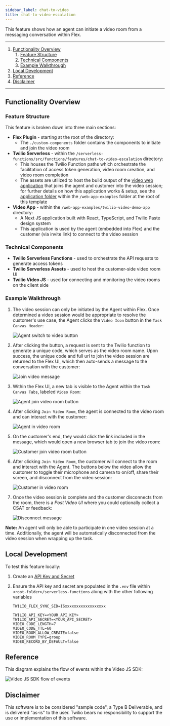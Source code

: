```yaml
---
sidebar_label: chat-to-video
title: chat-to-video-escalation
---
```


This feature shows how an agent can initiate a video room from a messaging conversation within Flex.

---

1. [Functionality Overview](#functionality-overview)
   1. [Feature Structure](#feature-structure)
   1. [Technical Components](#technical-components)
   1. [Example Walkthrough](#example-walkthrough)
1. [Local Development](#local-development)
1. [Reference](#reference)
1. [Disclaimer](#disclaimer)

---

## Functionality Overview

### Feature Structure

This feature is broken down into three main sections:

- **Flex Plugin** - starting at the root of the directory:
  - The `./custom-components` folder contains the components to initiate and join the video room
- **Twilio Serverless** - within the `/serverless-functions/src/functions/features/chat-to-video-escalation` directory:
  - This houses the Twilio Function paths which orchestrate the facilitation of access token generation, video room creation, and video room completion
  - The assets are utilized to host the build output of the [video web application](https://github.com/twilio-professional-services/flex-project-template/tree/main/web-app-examples/twilio-video-demo-app) that joins the agent and customer into the video session; for further details on how this application works & setup, see the [application folder](https://github.com/twilio-professional-services/flex-project-template/tree/main/web-app-examples/twilio-video-demo-app) within the `/web-app-examples` folder at the root of this template
- **Video App** - within the `/web-app-examples/twilio-video-demo-app` directory:
  - A Next JS application built with React, TypeScript, and Twilio Paste design system
  - This application is used by the agent (embedded into Flex) and the customer (via invite link) to connect to the video session

### Technical Components

- **Twilio Serverless Functions** - used to orchestrate the API requests to generate access tokens
- **Twilio Serverless Assets** - used to host the customer-side video room UI
- **Twilio Video JS** - used for connecting and monitoring the video rooms on the client side

### Example Walkthrough

1. The video session can only be initiated by the Agent within Flex. Once determined a video session would be appropriate to resolve the customer's use case, the Agent clicks the `Video Icon` button in the `Task Canvas Header`:

   ![Agent switch to video button](/img/features/chat-to-video/video-button.png)

2. After clicking the button, a request is sent to the Twilio function to generate a unique code, which serves as the video room name. Upon success, the unique code and full url to join the video session are returned to the Flex UI, which then auto-sends a message to the conversation with the customer:

   ![Join video message](/img/features/chat-to-video/join-video-message.png)

3. Within the Flex UI, a new tab is visible to the Agent within the `Task Canvas Tabs`, labeled `Video Room`:

   ![Agent join video room button](/img/features/chat-to-video/join-room-button.png)

4. After clicking `Join Video Room`, the agent is connected to the video room and can interact with the customer:

   ![Agent in video room](/img/features/chat-to-video/agent-video-room.png)

5. On the customer's end, they would click the link included in the message, which would open a new browser tab to join the video room:

   ![Customer join video room button](/img/features/chat-to-video/customer-video-join.png)

6. After clicking `Join Video Room`, the customer will connect to the room and interact with the Agent. The buttons below the video allow the customer to toggle their microphone and camera to on/off, share their screen, and disconnect from the video session:

   ![Customer in video room](/img/features/chat-to-video/customer-video-room.png)

7. Once the video session is complete and the customer disconnects from the room, there is a _Post Video UI_ where you could optionally collect a CSAT or feedback:

   ![Disconnect message](/img/features/chat-to-video/post-video-room.png)

**Note:** An agent will only be able to participate in one video session at a time. Additionally, the agent will be automatically disconnected from the video session when wrapping up the task.

## Local Development

To test this feature locally:

1. Create an [API Key and Secret](https://support.twilio.com/hc/en-us/articles/9318455807771-API-Keys-and-How-to-Change-Them)

2. Ensure the API key and secret are populated in the `.env` file within `<root-folder>/serverless-functions` along with the other following variables

   ```
   TWILIO_FLEX_SYNC_SID=ISxxxxxxxxxxxxxxxxxx

   TWILIO_API_KEY=<YOUR_API_KEY>
   TWILIO_API_SECRET=<YOUR_API_SECRET>
   VIDEO_CODE_LENGTH=7
   VIDEO_CODE_TTL=60
   VIDEO_ROOM_ALLOW_CREATE=false
   VIDEO_ROOM_TYPE=group
   VIDEO_RECORD_BY_DEFAULT=false
   ```

## Reference

This diagram explains the flow of events within the Video JS SDK:

![Video JS SDK flow of events](/img/features/chat-to-video/VideoRoom-JS-SDK-Flow-Events.png)

## Disclaimer

This software is to be considered "sample code", a Type B Deliverable, and is delivered "as-is" to the user. Twilio bears no responsibility to support the use or implementation of this software.
